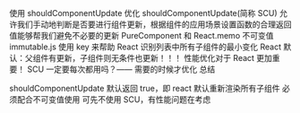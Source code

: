 使用 shouldComponentUpdate 优化
shouldComponentUpdate(简称 SCU) 允许我们手动地判断是否要进行组件更新，根据组件的应用场景设置函数的合理返回值能够帮我们避免不必要的更新
PureComponent 和 React.memo
不可变值 immutable.js
使用 key 来帮助 React 识别列表中所有子组件的最小变化
React 默认：父组件有更新，子组件则无条件也更新！！！
性能优化对于 React 更加重要！
SCU 一定要每次都用吗？—— 需要的时候才优化
总结

shouldComponentUpdate 默认返回 true，即 react 默认重新渲染所有子组件
必须配合不可变值使用
可先不使用 SCU，有性能问题在考虑